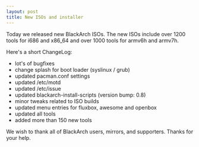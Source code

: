 ```yaml
---
layout: post
title: New ISOs and installer
---
```


Today we released new BlackArch ISOs. The new ISOs include over 1200 tools for i686 and x86_64 and over 1000 tools for armv6h and armv7h.

Here's a short ChangeLog:

* lot's of bugfixes
* change splash for boot loader (syslinux / grub)
* updated pacman.conf settings
* updated /etc/motd
* updated /etc/issue
* updated blackarch-install-scripts (version bump: 0.8)
* minor tweaks related to ISO builds
* updated menu entries for fluxbox, awesome and openbox
* updated all tools
* added more than 150 new tools

We wish to thank all of BlackArch users, mirrors, and supporters. Thanks for your help.